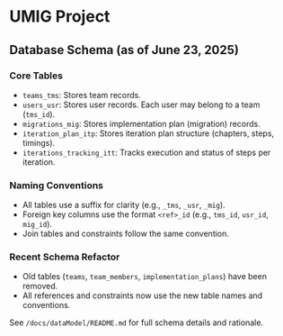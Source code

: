# UMIG Project

## Database Schema (as of June 23, 2025)

### Core Tables
- `teams_tms`: Stores team records.
- `users_usr`: Stores user records. Each user may belong to a team (`tms_id`).
- `migrations_mig`: Stores implementation plan (migration) records.
- `iteration_plan_itp`: Stores iteration plan structure (chapters, steps, timings).
- `iterations_tracking_itt`: Tracks execution and status of steps per iteration.

### Naming Conventions
- All tables use a suffix for clarity (e.g., `_tms`, `_usr`, `_mig`).
- Foreign key columns use the format `<ref>_id` (e.g., `tms_id`, `usr_id`, `mig_id`).
- Join tables and constraints follow the same convention.

### Recent Schema Refactor
- Old tables (`teams`, `team_members`, `implementation_plans`) have been removed.
- All references and constraints now use the new table names and conventions.

See `/docs/dataModel/README.md` for full schema details and rationale.
